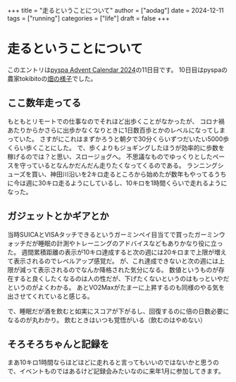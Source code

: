 +++
title = "走るということについて"
author = ["aodag"]
date = 2024-12-11
tags = ["running"]
categories = ["life"]
draft = false
+++
# 走るということについて

このエントリは[pyspa Advent Calendar 2024](https://adventar.org/calendars/10523)の11日目です。
10日目はpyspaの農家tokibitoの[畑の様子](https://tokibito.hatenablog.com/entry/pyspa-advent-calendar-2024-1210)でした。

## ここ数年走ってる

もともとリモートでの仕事なのでそれほど出歩くことがなかったが、 コロナ禍あたりからかさらに出歩かなくなりときに1日数百歩とかのレベルになってしまっていた。
さすがにこれはまずかろうと朝夕で30分くらいずつだいたい5000歩くらい歩くことにした。
で、歩くよりもジョギングしたほうが効率的に歩数を稼げるのでは？と思い、スロージョグへ。
不思議なものでゆっくりとしたペースを守っているとなんかだんだん走りたくなってくるのである。
ランニングシューズを買い、神田川沿いを2キロ走るところから始めたが数年もやってるうちに今は週に30キロ走るようにしているし、10キロを1時間くらいで走れるようになった。


## ガジェットとかギアとか

当時SUICAとVISAタッチできるというガーミンペイ目当てで買ったガーミンウォッチだが睡眠の計測やトレーニングのアドバイスなどもありかなり役に立った。
週間累積距離の表示が10キロ達成すると次の週には20キロまで上限が増えて表示されるのでレベルアップ感覚だ。
が、これ達成できないと次の週には上限が減って表示されるのでなんか降格された気分になる。
数値というものが存在すると良くしたくなるのは人の性だが、下げたくないというのはもっといやだというのがよくわかる。
あとVO2Maxがたまーに上昇するのも同様のやる気を出させてくれていると感じる。

で、睡眠だが酒を飲むと如実にスコアが下がるし、回復するのに倍の日数必要になるのが丸わかり。
飲むときはいつも覚悟がいる（飲むのはやめない）

## そろそろちゃんと記録を

まあ10キロ1時間ならほどほどに走れると言ってもいいのではないかと思うので、イベントものではあるけど記録会みたいなのに来年1月に参加してきます。


